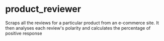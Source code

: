 product_reviewer
================



Scraps all the reviews for a particular product from an e-commerce site. It then analyses each review's polarity and calculates the percentage of positive response
